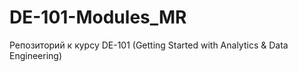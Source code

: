 # DE-101-Modules_MR
Репозиторий к курсу DE-101 (Getting Started with Analytics &amp; Data Engineering)
